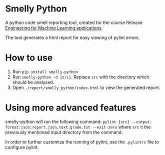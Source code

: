 # Smelly Python

A python code smell reporting tool, created for the course Release [Engineering for Machine Learning applications](https://se.ewi.tudelft.nl/remla/2022/).

The tool generates a html report for easy viewing of pylint errors.

# How to use
1. Run `pip install smelly-python` 
2. Run `smelly-python -d {src}`. Replace `src` with the directory which should be analysed. 
3. Open `./report/smelly_python/index.html` to view the generated report. 

# Using more advanced features
smelly-python will run the following command: `pylint {src} --output-format:json:report.json,text:grade.txt --exit-zero` where `src` it the previously mentioned input directory from the command.

In order to further customize the running of pylint, use the `.pylintrc` file to configure pylint. 

